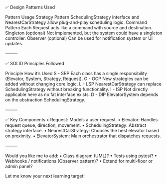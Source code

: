 ✅ Design Patterns Used

Pattern	Usage
Strategy Pattern	SchedulingStrategy interface and NearestCarStrategy allow plug-and-play scheduling logic.
Command Pattern	Each Request acts like a command with source and destination.
Singleton (optional)	Not implemented, but the system could have a singleton controller.
Observer (optional)	Can be used for notification system or UI updates.


⸻

✅ SOLID Principles Followed

Principle	How it’s Used
S - SRP	Each class has a single responsibility (Elevator, System, Strategy, Request).
O - OCP	New strategies can be added without changing core logic.
L - LSP	NearestCarStrategy can replace SchedulingStrategy without breaking functionality.
I - ISP	Not directly applicable here as no fat interface exists.
D - DIP	ElevatorSystem depends on the abstraction SchedulingStrategy.


⸻

✅ Key Components
	•	Request: Models a user request.
	•	Elevator: Handles request queue, direction, movement.
	•	SchedulingStrategy: Abstract strategy interface.
	•	NearestCarStrategy: Chooses the best elevator based on proximity.
	•	ElevatorSystem: Main orchestrator that dispatches requests.

⸻

Would you like me to add:
	•	Class diagram (UML)?
	•	Tests using pytest?
	•	Webhooks / notifications (Observer pattern)?
	•	Extend for multi-floor or admin panel?

Let me know your next learning target!